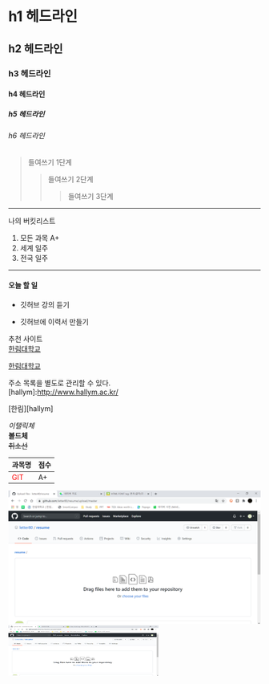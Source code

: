 # h1 헤드라인
## h2 헤드라인
### h3 헤드라인
#### h4 헤드라인
##### h5 헤드라인
###### h6 헤드라인

> 들여쓰기 1단계
>> 들여쓰기 2단계
>>> 들여쓰기 3단계
-------------------------------
나의 버킷리스트
1. 모든 과목 A+
2. 세계 일주
3. 전국 일주
*******************************
#### 오늘 할 일
* 깃허브 강의 듣기
+ 깃허브에 이력서 만들기

추천 사이트  
[한림대학교](www.hallym.ac.kr)

<a href=www.hallym.ac.kr>한림대학교</a>

  주소 목록을 별도로 관리할 수 있다.  
[hallym]:http://www.hallym.ac.kr/

[한림][hallym]

*이탤릭체*  
**볼드체**  
~~취소선~~  

|과목명|점수|
|---|---|
|<span style="color:red">GIT</span>|A+|

![github page](github.png)
<img src="github.png" width=300 height=100>
